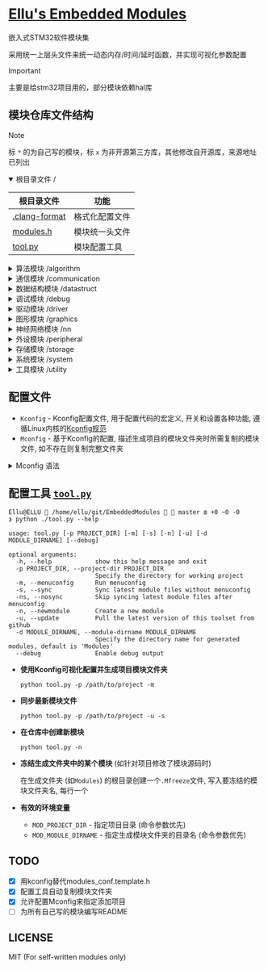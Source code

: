 # [Ellu's Embedded Modules](https://github.com/ElluIFX/EmbeddedModules)

嵌入式STM32软件模块集

采用统一上层头文件来统一动态内存/时间/延时函数，并实现可视化参数配置

> [!IMPORTANT]
> 主要是给stm32项目用的，部分模块依赖hal库

## 模块仓库文件结构

> [!NOTE]
> 标 `*` 的为自己写的模块，标 `x` 为非开源第三方库，其他修改自开源库，来源地址已列出

<details open>
  <summary>根目录文件 /</summary>

| 根目录文件                       | 功能           |
| -------------------------------- | -------------- |
| [.clang-format](./.clang-format) | 格式化配置文件 |
| [modules.h](./modules.h)         | 模块统一头文件 |
| [tool.py](./tool.py)             | 模块配置工具   |

</details>

<details>
  <summary>算法模块 /algorithm</summary>

| [Algorithm](./algorithm)             | 算法                |                     src repo                      | 备注     |
| ------------------------------------ | ------------------- | :-----------------------------------------------: | -------- |
| [cmsis_dsp](./algorithm/cmsis_dsp)   | CMSIS-DSP(Src)      | [link](https://github.com/ARM-software/CMSIS-DSP) | 源码形式 |
| [libcrc](./algorithm/libcrc)         | CRC计算库           |     [link](https://github.com/whik/crc-lib-c)     |          |
| [pid](./algorithm/pid)               | 通用PID控制器       |                         *                         |          |
| [quaternion](./algorithm/quaternion) | 四元数和IMU姿态估计 |  [link](https://github.com/rbv188/IMU-algorithm)  | 未测试   |

</details>

<details>
  <summary>通信模块 /communication</summary>

| [Communication](./communication)       | 通信               |                       src repo                       | 备注 |
| -------------------------------------- | ------------------ | :--------------------------------------------------: | ---- |
| [CherryUSB](./communication/cherryusb) | Cherry USB         | [link](https://github.com/cherry-embedded/CherryUSB) |      |
| [lwpkt](./communication/lwpkt)         | 轻量级数据包       |       [link](https://github.com/MaJerle/lwpkt)       |      |
| [minmea](./communication/minmea)       | GPS NMEA解析器     |        [link](https://github.com/ata4/minema)        |      |
| [modbus](./communication/modbus)       | Modbus协议         |      [link](https://github.com/wql7013/ModBus)       |      |
| [TinyFrame](./communication/tinyframe) | 另一个轻量级数据包 |   [link](https://github.com/MightyPork/TinyFrame)    |      |
| [xymodem](./communication/xymodem)     | X/YMODEM协议       |    [link](https://github.com/LONGZR007/IAP-STM32)    |      |

</details>

<details>
  <summary>数据结构模块 /datastruct</summary>

| [DataStruct](./datastruct)              | 数据结构                |                    src repo                     | 备注         |
| --------------------------------------- | ----------------------- | :---------------------------------------------: | ------------ |
| [btree](./datastruct/btree)             | B树                     |   [link](https://github.com/tidwall/btree.c)    |              |
| [cstring](./datastruct/cstring)         | C字符串                 |   [link](https://github.com/cloudwu/cstring)    |              |
| [ctl](./datastruct/ctl)                 | 类型安全C模板容器库     |      [link](https://github.com/rurban/ctl)      |              |
| [dlist](./datastruct/dlist)             | 双向链表                |      [link](https://github.com/clibs/list)      |              |
| [fifofast](./datastruct/fifofast)       | 纯头文件快速FIFO        |  [link](https://github.com/nqtronix/fifofast)   |              |
| [hashmap](./datastruct/hashmap)         | 哈希表                  |  [link](https://github.com/tidwall/hashmap.c)   |              |
| [json](./datastruct/json)               | JSON解析                |    [link](https://github.com/tidwall/json.c)    |              |
| [lfbb](./datastruct/lfbb)               | 二分无锁缓冲区          |     [link](https://github.com/DNedic/lfbb)      |              |
| [lfifo](./datastruct/lfifo)             | 通用环形缓冲区          |                        *                        | 比lwrb更高效 |
| [linux_list](./datastruct/linux_list)   | Linux-like链表          | [link](https://github.com/sysprog21/linux-list) |              |
| [lwrb](./datastruct/lwrb)               | 轻量环形缓冲区          |     [link](https://github.com/MaJerle/lwrb)     |              |
| [pqueue](./datastruct/pqueue)           | 优先队列                |   [link](https://github.com/tidwall/pqueue.c)   |              |
| [sds](./datastruct/sds)                 | 简单动态字符串          |     [link](https://github.com/antirez/sds)      |              |
| [struct2json](./datastruct/struct2json) | C结构体与JSON快速互转库 |  [link](https://github.com/armink/struct2json)  |              |
| [udict](./datastruct/udict)             | 通用哈希字典            |                        *                        | 基于uthash   |
| [ulist](./datastruct/ulist)             | 通用内存连续列表        |                        *                        |              |
| [uthash](./datastruct/uthash)           | 基于宏的可嵌入哈希表    |  [link](https://github.com/troydhanson/uthash)  |              |

</details>

<details>
  <summary>调试模块 /debug</summary>

| [Debug](./debug)                     | 调试                |                   src repo                    | 备注 |
| ------------------------------------ | ------------------- | :-------------------------------------------: | ---- |
| [benchmark](./debug/benchmark)       | CoreMark基准测试    |   [link](https://github.com/eembc/coremark)   |      |
| [cm_backtrace](./debug/cm_backtrace) | hardfault堆栈回溯   | [link](https://github.com/armink/CmBacktrace) |      |
| [RTT](./debug/rtt)                   | Segger-RTT 调试模块 |      [link](https://wiki.segger.com/RTT)      |      |
| [log](./debug/log)                   | 纯头文件日志库      |                       *                       |      |
| [minctest](./debug/minctest)         | 简易单元测试        | [link](https://github.com/codeplea/minctest)  |      |

</details>

<details>
  <summary>驱动模块 /driver</summary>

| [Driver](./driver)                | 驱动                  |                     src repo                     | 备注         |
| --------------------------------- | --------------------- | :----------------------------------------------: | ------------ |
| [bq25890](./driver/bq25890)       | BQ2589x充电芯片       | [link](https://github.com/SumantKhalate/BQ25895) |              |
| [ee24](./driver/ee24)             | 24xx EEPROM库         |     [link](https://github.com/nimaltd/ee24)      |              |
| [key](./driver/key)               | 通用按键驱动          |                        *                         | 支持多种事件 |
| [motor](./driver/motor)           | 直流电机闭环驱动      |                        *                         |              |
| [paj7620u2](./driver/paj7620u2)   | PAJ7620U2手势识别     |                        *                         |              |
| [sc7a20](./driver/sc7a20)         | SC7A20加速度计        |                        *                         |              |
| [sh2](./driver/sh2)               | SH2 Sensorhub协议     |     [link](https://github.com/ceva-dsp/sh2)      |              |
| [spif](./driver/spif)             | SPI Flash通用驱动     |     [link](https://github.com/nimaltd/spif)      |              |
| [stepper](./driver/stepper)       | 步进电机驱动          |                        *                         |              |
| [vl53l0x](./driver/vl53l0x)       | VL53L0X激光测距       |   [link](https://github.com/anisyanka/vl53l0x)   | 非官方库     |
| [ws2812_spi](./driver/ws2812_spi) | WS2812灯带DMA-SPI驱动 |                        *                         |              |

</details>

<details>
  <summary>图形模块 /graphics</summary>

| [Graphics](./graphics)                              | 图形             |                      src repo                      | 备注       |
| --------------------------------------------------- | ---------------- | :------------------------------------------------: | ---------- |
| [easy_ui](./graphics/easy_ui)                       | 单色屏UI库       |      [link](https://github.com/ErBWs/Easy-UI)      | 大幅魔改   |
| [hagl](./graphics/hagl)                             | HAL图形库        |      [link](https://github.com/tuupola/hagl)       |            |
| [lvgl](./graphics/lvgl)                             | LittlevGL图形库  |        [link](https://github.com/lvgl/lvgl)        |            |
| [lvgl_gaussian_blur](./graphics/lvgl_gaussian_blur) | LVGL高斯模糊效果 | [link](https://gitee.com/MIHI1/lvgl_gaussian_blur) | cpp->c     |
| [lvgl_pm](./graphics/lvgl_pm)                       | LVGL页面管理器   |     [link](https://github.com/LanFly/lvgl-pm)      |            |
| [u8g2](./graphics/u8g2)                             | U8g2图形库       |      [link](https://github.com/olikraus/u8g2)      |            |
| [ugui](./graphics/ugui)                             | uGUI图形库       |    [link](https://github.com/achimdoebler/UGUI)    |            |
| [virtual_lcd](./graphics/virtual_lcd)               | 虚拟LCD          |                         *                          | 包含上位机 |

</details>

<details>
  <summary>神经网络模块 /nn</summary>

| [NN](./nn)            | 神经网络         |                  src repo                  | 备注 |
| --------------------- | ---------------- | :----------------------------------------: | ---- |
| [genann](./nn/genann) | 简单前馈神经网络 | [link](https://github.com/codeplea/genann) |      |

</details>

<details>
  <summary>外设模块 /peripheral</summary>

| [Peripheral](./peripheral)            | 外设               |                    src repo                    | 备注          |
| ------------------------------------- | ------------------ | :--------------------------------------------: | ------------- |
| [board_i2c](./peripheral/board_i2c)   | 板级I2C包装层      |                       *                        |               |
| [board_led](./peripheral/board_led)   | 板级LED包装层      |                       *                        |               |
| [ee](./peripheral/ee)                 | 内置flash读写库    |     [link](https://github.com/nimaltd/ee)      |               |
| [i2c_salve](./peripheral/i2c_slave)   | LL库I2C从机        |                       *                        |               |
| [ll_i2c](./peripheral/ll_i2c)         | LL库I2C            |                       *                        | 包含中断/轮询 |
| [mr_library](./peripheral/mr_library) | 轻量级设备读写接口 |  [link](https://gitee.com/MacRsh/mr-library)   |               |
| [sw_i2c](./peripheral/sw_i2c)         | 软件I2C            | [link](https://github.com/liyanboy74/soft-i2c) |               |
| [sw_spi](./peripheral/sw_spi)         | 软件SPI            |                       x                        |               |
| [uni_io](./peripheral/uni_io)         | 数据通信功能包     |                       *                        |               |

</details>

<details>
  <summary>存储模块 /storage</summary>

| [Storage](./storage)                 | 存储              |                       src repo                       | 备注 |
| ------------------------------------ | ----------------- | :--------------------------------------------------: | ---- |
| [easyflash](./storage/easyflash)     | 轻量级Flash数据库 |     [link](https://github.com/armink/EasyFlash)      |      |
| [littlefs](./storage/littlefs)       | LittleFS          | [link](https://github.com/littlefs-project/littlefs) |      |
| [MiniFlashDB](./storage/miniflashdb) | 轻量级Flash数据库 |   [link](https://github.com/Jiu-xiao/MiniFlashDB)    | 魔改 |

</details>

<details>
  <summary>系统模块 /system</summary>

| [System](./system)                        | 系统                   |                      src repo                      | 备注            |
| ----------------------------------------- | ---------------------- | :------------------------------------------------: | --------------- |
| [dalloc](./system/dalloc)                 | 动态指针管理内存分配器 |  [link](https://github.com/SkyEng1neering/dalloc)  |                 |
| [heap4](./system/heap4)                   | FreeRTOS堆4            |    [link](https://www.freertos.org/a00111.html)    |                 |
| [klite](./system/klite)                   | 基础实时内核           |      [link](https://gitee.com/kerndev/klite)       | 轻量高性能,推荐 |
| [lwmem](./system/lwmem)                   | 轻量级内存管理         |      [link](https://github.com/MaJerle/lwmem)      | 性能远不如heap4 |
| [rtthread_nano](./system/rtthread_nano)   | RT-Thread Nano         | [link](https://github.com/RT-Thread/rtthread-nano) |                 |
| [s_task](./system/s_task)                 | 精简的协程实现         |     [link](https://github.com/xhawk18/s_task)      | 需要实现栈切换  |
| [scheduler](./system/scheduler)           | 多功能任务调度器       |                         *                          | 内有使用说明    |
| [scheduler_lite](./system/scheduler_lite) | 轻量级任务调度器       |                         *                          |                 |

</details>

<details>
  <summary>工具模块 /utility</summary>

| [Utility](./utility)                   | 工具                       |                       src repo                        | 备注        |
| -------------------------------------- | -------------------------- | :---------------------------------------------------: | ----------- |
| [cot_menu](./utility/cot_menu)         | 轻量级菜单框架             |    [link](https://gitee.com/cot_package/cot_menu)     | 抽象菜单    |
| [embedded_cli](./utility/embedded_cli) | 嵌入式命令行               |  [link](https://github.com/funbiscuit/embedded-cli)   | 魔改        |
| [lwprintf](./utility/lwprintf)         | 轻量级无缓冲区printf       |      [link](https://github.com/MaJerle/lwprintf)      |             |
| [perf_counter](./utility/perf_counter) | PerfCounter性能统计/时基库 | [link](https://github.com/GorgonMeducer/perf_counter) | 必备品      |
| [ryu](./utility/ryu)                   | 浮点数转字符串             |        [link](https://github.com/tidwall/ryu)         |             |
| [term_table](./utility/term_table)     | 动态终端表格工具           |                           *                           | 仅debug使用 |
| [TimeLib](./utility/TimeLib)           | UNIX时间库                 |    [link](https://github.com/geekfactory/TimeLib)     |             |
| [xv](./utility/xv)                     | 类JavaScript的字符串解析器 |         [link](https://github.com/tidwall/xv)         |             |
| [tiny_regex](./utility/tiny_regex)     | 简易正则解析器             |   [link](https://github.com/zeta-zero/tiny-regex-c)   | 无捕获组    |
| [incbin.h](./utility/incbin)           | 二进制文件嵌入             |   [link](https://github.com/graphitemaster/incbin)    |             |
| [macro.h](./utility/macro.h)           | 通用宏                     |                           *                           |             |

</details>

## 配置文件

- `Kconfig` - Kconfig配置文件, 用于配置代码的宏定义, 开关和设置各种功能, 遵循Linux内核的[Kconfig规范](https://github.com/torvalds/linux/blob/master/Documentation/kbuild/kconfig-language.rst)
- `Mconfig` - 基于Kconfig的配置, 描述生成项目的模块文件夹时所需复制的模块文件, 如不存在则复制完整文件夹

<details>
  <summary>Mconfig 语法</summary>

Mconfig文件实际上是一个python脚本, 继承完整的`tool.py`运行环境

其中有四个特殊变量和三个特殊函数:

- `CONFIG` - 从Kconfig配置结果中解析的配置项目
- `IGNORES` - 复制该模块的文件时忽略的项目, 使用glob匹配
- `DST_PATH` - 本模块文件夹的目标路径
- `SRC_PATH` - 本模块文件夹的源路径
- `def DEBUG(msg: str)` - 输出调试信息 (`--debug`)
- `def WARNING(msg: str)` - 输出警告信息
- `def ERROR(msg: str)` - 输出错误信息并退出

下面是一个简单的例子:

```python
if CONFIG.DISABLE_MODULE_A: # 也支持.get()方法
    IGNORES += "module_a.*"
if CONFIG.DISABLE_SUB_MODULES:
    DEBUG(f"SUB_MODULES: {CONFIG.SUB_MODULES}")
    if "B" in CONFIG.SUB_MODULES:
        IGNORES += ["module_b1.*", "module_b2.*"]
    IGNORES += "module_c*.*"
IGNORES += "test_*_module.*"
```

</details>

## 配置工具 [`tool.py`](./tool.py)

```shell
Ellu@ELLU  /home/ellu/git/EmbeddedModules   master ≣ +0 ~0 -0
❯ python ./tool.py --help

usage: tool.py [-p PROJECT_DIR] [-m] [-s] [-n] [-u] [-d MODULE_DIRNAME] [--debug]

optional arguments:
  -h, --help            show this help message and exit
  -p PROJECT_DIR, --project-dir PROJECT_DIR
                        Specify the directory for working project
  -m, --menuconfig      Run menuconfig
  -s, --sync            Sync latest module files without menuconfig
  -ns, --nosync         Skip syncing latest module files after menuconfig
  -n, --newmodule       Create a new module
  -u, --update          Pull the latest version of this toolset from github
  -d MODULE_DIRNAME, --module-dirname MODULE_DIRNAME
                        Specify the directory name for generated modules, default is 'Modules'
  --debug               Enable debug output
```

- **使用Kconfig可视化配置并生成项目模块文件夹**

  ```shell
  python tool.py -p /path/to/project -m
  ```

- **同步最新模块文件**

  ```shell
  python tool.py -p /path/to/project -u -s
  ```

- **在仓库中创建新模块**

  ```shell
  python tool.py -n
  ```

- **冻结生成文件夹中的某个模块** (如针对项目修改了模块源码时)

  在生成文件夹 (如`Modules`) 的根目录创建一个`.Mfreeze`文件, 写入要冻结的模块文件夹名, 每行一个

- **有效的环境变量**

  - `MOD_PROJECT_DIR` - 指定项目目录 (命令参数优先)
  - `MOD_MODULE_DIRNAME` - 指定生成模块文件夹的目录名 (命令参数优先)

## TODO

- [x] 用kconfig替代modules_conf.template.h
- [x] 配置工具自动复制模块文件夹
- [x] 允许配置Mconfig来指定添加项目
- [ ] 为所有自己写的模块编写README

## LICENSE

MIT (For self-written modules only)
